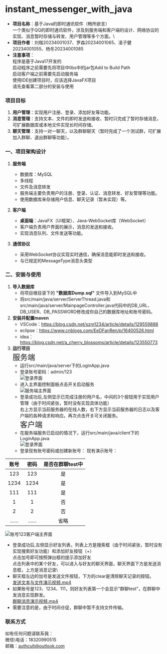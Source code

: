 # instant_messenger_with_java
- **项目名称**：基于Java的即时通讯软件（畅所欲言）\
  一个类似于QQ的即时通讯软件，涉及到服务端和客户端的设计、网络协议的实现、消息暂时存储与转发、用户管理等多个方面。\
- **项目作者**：刘楷20234001037、罗森20234001065、凌子健20234001055、杨冬20234001085
- **注意事项**：\
  程序是基于Java17开发的\
  启动程序之前需要先将项目中libs中的jar包Add to Build Path\
  启动客户端之前需要先启动服务端\
  使用IDE创建项目时，应该选择JavaFX项目\
  请先查看第二部分的安装与使用

  
### 项目目标

1. **用户管理**：实现用户注册、登录、添加好友等功能。
2. **消息管理**：支持文本、文件的即时发送和接收、暂时只完成了暂时存储消息，可扩展数据库或本地文件实现长时间存储。
3. **聊天管理**：支持一对一聊天，以及群聊聊天（暂时完成了一个测试群，可扩展加入群聊、退出群聊等功能）。

   
### 一、项目架构设计

1. **服务端**
   - 数据库：MySQL
   - 多线程
   - 文件及消息转发
   - 服务端主要负责用户的注册、登录、认证、消息转发、好友管理等功能。
   - 使用数据库来存储用户信息、聊天记录（暂未实现）等。
   

3. **客户端**
   - **桌面端**：JavaFX（UI框架）、Java-WebSocket库（WebSocket）
   - 客户端负责用户界面的展示，消息的发送和接收。
   - 实现消息队列、文件发送等功能。

5. **通信协议**
   - 采用WebSocket协议实现实时通信，确保消息能即时发送和接收。
   - 与已规定的MessageType消息头类型

### 二、安装与使用
1. **导入数据库**
   - 将项目根目录下的 **"数据库Dump.sql"** 文件导入到MySQL中
   - 将src/main/java/server/ServerThread.java和src/main/java/server/MainpageController.java代码中的DB_URL、DB_USER、DB_PASSWORD修改成你自己的数据库地址和账号密码。
2. **安装并配置maven**
   - VSCode：https://blog.csdn.net/szm1234/article/details/129559888
   - eclipse：https://www.cnblogs.com/EeDFanRen/p/16400526.html
   - idea：https://blog.csdn.net/a_cherry_blossoms/article/details/123550773
3. **运行项目**\
   <font size=5>服务端</font>
   - 运行src/main/java/server下的LoginApp.java
   - 登录账号密码：admin/123\
![登录界面](image/服务端登录界面.png)
   - 进入主界面控制面板点击开关启动服务\
![服务端主界面](image/服务端主界面.png)
   - 登录成功后,左侧显示已完成注册的用户名，中间的3个按钮用于实现用户管理（由于时间紧张，暂时没有实现具体功能）\
   右上方显示当前服务器的在线人数，右下方显示当前服务器的日志以及客户端的各种请求和响应。再次点击开关可关闭服务。\
   <font size=5>客户端</font>
   - 在服务端服务已启动的情况下，运行src/main/java/client下的LoginApp.java\
![登录界面](image/客户端登录界面.png)
   - 登录现有账号密码或创建新账号：
     现有演示账号：
   
|  账号  |  密码  | 是否在群聊test中 |
|:----:|:----:|:----------:|
| 123  | 123  |     是      |
| 1234 | 1234 |     是      |
| 111  | 111  |     是      |
|  1   |  1   |     否      |
|  2   |  2   |     否      |
|  ……  |  ……  |     省略     |

![账号123客户端主界面](image/客户端主界面.png)
   - 登录成功后,左侧显示好友列表，列表上方是搜索框（由于时间紧张，暂时没有实现搜索好友功能）和添加好友按钮（+）\
     点击加号即可按照弹出框的提示添加好友\
     点击列表中的某个好友，可以进入与好友的聊天界面，聊天界面下方是发送消息框，上方是消息记录\
   - 聊天框左边的加号是发送文件按钮，下方的clear是清除聊天记录的按钮。\
[发送文本与文件演示视频.mp4](image/发送文本与文件演示视频.mp4)
   - 如果账号是123、1234、111，则好友列表第一个会显示"群聊test"，在群聊中发消息实现群发。\
[群聊消息演示视频.mp4](image/群聊消息演示视频.mp4)
   - 需要注意的是，由于时间仓促，群聊中暂不支持文件传输。
### 联系方式
如有任何问题请联系我：\
微信\电话：18320990515\
邮箱：authcult@outlook.com
